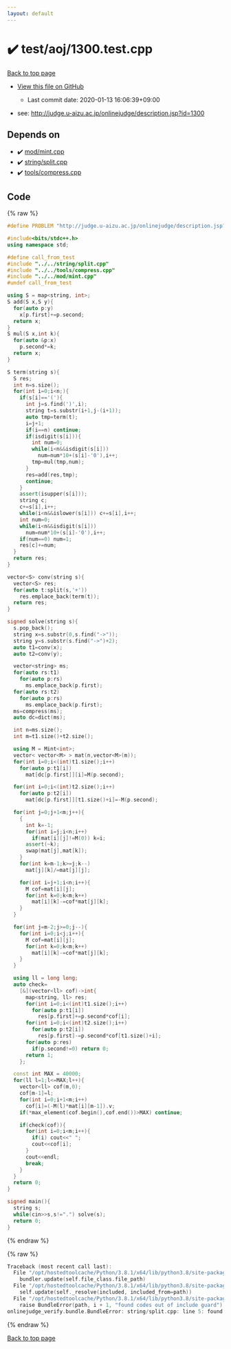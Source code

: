 ```yaml
---
layout: default
---
```


<!-- mathjax config similar to math.stackexchange -->
<script type="text/javascript" async
  src="https://cdnjs.cloudflare.com/ajax/libs/mathjax/2.7.5/MathJax.js?config=TeX-MML-AM_CHTML">
</script>
<script type="text/x-mathjax-config">
  MathJax.Hub.Config({
    TeX: { equationNumbers: { autoNumber: "AMS" }},
    tex2jax: {
      inlineMath: [ ['$','$'] ],
      processEscapes: true
    },
    "HTML-CSS": { matchFontHeight: false },
    displayAlign: "left",
    displayIndent: "2em"
  });
</script>

<script type="text/javascript" src="https://cdnjs.cloudflare.com/ajax/libs/jquery/3.4.1/jquery.min.js"></script>
<script src="https://cdn.jsdelivr.net/npm/jquery-balloon-js@1.1.2/jquery.balloon.min.js" integrity="sha256-ZEYs9VrgAeNuPvs15E39OsyOJaIkXEEt10fzxJ20+2I=" crossorigin="anonymous"></script>
<script type="text/javascript" src="../../../assets/js/copy-button.js"></script>
<link rel="stylesheet" href="../../../assets/css/copy-button.css" />


# :heavy_check_mark: test/aoj/1300.test.cpp

<a href="../../../index.html">Back to top page</a>

* <a href="{{ site.github.repository_url }}/blob/master/test/aoj/1300.test.cpp">View this file on GitHub</a>
    - Last commit date: 2020-01-13 16:06:39+09:00


* see: <a href="http://judge.u-aizu.ac.jp/onlinejudge/description.jsp?id=1300">http://judge.u-aizu.ac.jp/onlinejudge/description.jsp?id=1300</a>


## Depends on

* :heavy_check_mark: <a href="../../../library/mod/mint.cpp.html">mod/mint.cpp</a>
* :heavy_check_mark: <a href="../../../library/string/split.cpp.html">string/split.cpp</a>
* :heavy_check_mark: <a href="../../../library/tools/compress.cpp.html">tools/compress.cpp</a>


## Code

<a id="unbundled"></a>
{% raw %}
```cpp
#define PROBLEM "http://judge.u-aizu.ac.jp/onlinejudge/description.jsp?id=1300"

#include<bits/stdc++.h>
using namespace std;

#define call_from_test
#include "../../string/split.cpp"
#include "../../tools/compress.cpp"
#include "../../mod/mint.cpp"
#undef call_from_test

using S = map<string, int>;
S add(S x,S y){
  for(auto p:y)
    x[p.first]+=p.second;
  return x;
}
S mul(S x,int k){
  for(auto &p:x)
    p.second*=k;
  return x;
}

S term(string s){
  S res;
  int n=s.size();
  for(int i=0;i<n;){
    if(s[i]=='('){
      int j=s.find(')',i);
      string t=s.substr(i+1,j-(i+1));
      auto tmp=term(t);
      i=j+1;
      if(i==n) continue;
      if(isdigit(s[i])){
        int num=0;
        while(i<n&&isdigit(s[i]))
          num=num*10+(s[i]-'0'),i++;
        tmp=mul(tmp,num);
      }
      res=add(res,tmp);
      continue;
    }
    assert(isupper(s[i]));
    string c;
    c+=s[i],i++;
    while(i<n&&islower(s[i])) c+=s[i],i++;
    int num=0;
    while(i<n&&isdigit(s[i]))
      num=num*10+(s[i]-'0'),i++;
    if(num==0) num=1;
    res[c]+=num;
  }
  return res;
}

vector<S> conv(string s){
  vector<S> res;
  for(auto t:split(s,'+'))
    res.emplace_back(term(t));
  return res;
}

signed solve(string s){
  s.pop_back();
  string x=s.substr(0,s.find("->"));
  string y=s.substr(s.find("->")+2);
  auto t1=conv(x);
  auto t2=conv(y);

  vector<string> ms;
  for(auto rs:t1)
    for(auto p:rs)
      ms.emplace_back(p.first);
  for(auto rs:t2)
    for(auto p:rs)
      ms.emplace_back(p.first);
  ms=compress(ms);
  auto dc=dict(ms);

  int n=ms.size();
  int m=t1.size()+t2.size();

  using M = Mint<int>;
  vector< vector<M> > mat(n,vector<M>(m));
  for(int i=0;i<(int)t1.size();i++)
    for(auto p:t1[i])
      mat[dc[p.first]][i]=M(p.second);

  for(int i=0;i<(int)t2.size();i++)
    for(auto p:t2[i])
      mat[dc[p.first]][t1.size()+i]=-M(p.second);

  for(int j=0;j+1<m;j++){
    {
      int k=-1;
      for(int i=j;i<n;i++)
        if(mat[i][j]!=M(0)) k=i;
      assert(~k);
      swap(mat[j],mat[k]);
    }
    for(int k=m-1;k>=j;k--)
      mat[j][k]/=mat[j][j];

    for(int i=j+1;i<n;i++){
      M cof=mat[i][j];
      for(int k=0;k<m;k++)
        mat[i][k]-=cof*mat[j][k];
    }
  }

  for(int j=m-2;j>=0;j--){
    for(int i=0;i<j;i++){
      M cof=mat[i][j];
      for(int k=0;k<m;k++)
        mat[i][k]-=cof*mat[j][k];
    }
  }

  using ll = long long;
  auto check=
    [&](vector<ll> cof)->int{
      map<string, ll> res;
      for(int i=0;i<(int)t1.size();i++)
        for(auto p:t1[i])
          res[p.first]+=p.second*cof[i];
      for(int i=0;i<(int)t2.size();i++)
        for(auto p:t2[i])
          res[p.first]-=p.second*cof[t1.size()+i];
      for(auto p:res)
        if(p.second!=0) return 0;
      return 1;
    };

  const int MAX = 40000;
  for(ll l=1;l<=MAX;l++){
    vector<ll> cof(m,0);
    cof[m-1]=l;
    for(int i=0;i+1<m;i++)
      cof[i]=(-M(l)*mat[i][m-1]).v;
    if(*max_element(cof.begin(),cof.end())>MAX) continue;

    if(check(cof)){
      for(int i=0;i<m;i++){
        if(i) cout<<" ";
        cout<<cof[i];
      }
      cout<<endl;
      break;
    }
  }
  return 0;
}

signed main(){
  string s;
  while(cin>>s,s!=".") solve(s);
  return 0;
}

```
{% endraw %}

<a id="bundled"></a>
{% raw %}
```cpp
Traceback (most recent call last):
  File "/opt/hostedtoolcache/Python/3.8.1/x64/lib/python3.8/site-packages/onlinejudge_verify/docs.py", line 342, in write_contents
    bundler.update(self.file_class.file_path)
  File "/opt/hostedtoolcache/Python/3.8.1/x64/lib/python3.8/site-packages/onlinejudge_verify/bundle.py", line 182, in update
    self.update(self._resolve(included, included_from=path))
  File "/opt/hostedtoolcache/Python/3.8.1/x64/lib/python3.8/site-packages/onlinejudge_verify/bundle.py", line 151, in update
    raise BundleError(path, i + 1, "found codes out of include guard")
onlinejudge_verify.bundle.BundleError: string/split.cpp: line 5: found codes out of include guard

```
{% endraw %}

<a href="../../../index.html">Back to top page</a>


